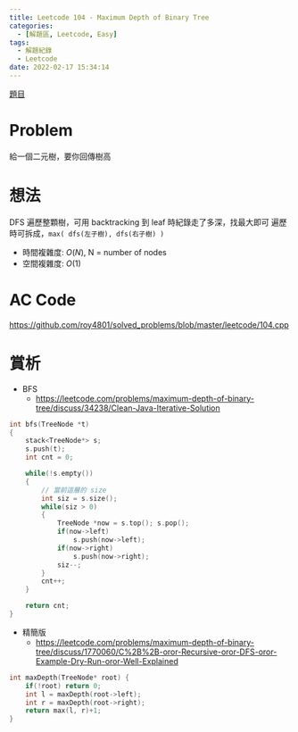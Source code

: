 ```yaml
---
title: Leetcode 104 - Maximum Depth of Binary Tree
categories:
  - [解題區, Leetcode, Easy]
tags:
  - 解題紀錄
  - Leetcode
date: 2022-02-17 15:34:14
---
```


[題目](https://leetcode.com/problems/maximum-depth-of-binary-tree)

# Problem

給一個二元樹，要你回傳樹高

# 想法

DFS 遍歷整顆樹，可用 backtracking 到 leaf 時紀錄走了多深，找最大即可
遍歷時可拆成，`max( dfs(左子樹), dfs(右子樹) )`

- 時間複雜度: $O(N)$, N = number of nodes
- 空間複雜度: $O(1)$

# AC Code

<https://github.com/roy4801/solved_problems/blob/master/leetcode/104.cpp>

# 賞析

- BFS
    - https://leetcode.com/problems/maximum-depth-of-binary-tree/discuss/34238/Clean-Java-Iterative-Solution

```cpp
int bfs(TreeNode *t)
{
    stack<TreeNode*> s;
    s.push(t);
    int cnt = 0;

    while(!s.empty())
    {
        // 當前這層的 size
        int siz = s.size();
        while(siz > 0)
        {
            TreeNode *now = s.top(); s.pop();
            if(now->left)
                s.push(now->left);
            if(now->right)
                s.push(now->right);
            siz--;
        }
        cnt++;
    }

    return cnt;
}
```

- 精簡版
    - https://leetcode.com/problems/maximum-depth-of-binary-tree/discuss/1770060/C%2B%2B-oror-Recursive-oror-DFS-oror-Example-Dry-Run-oror-Well-Explained

```cpp
int maxDepth(TreeNode* root) {
    if(!root) return 0;
    int l = maxDepth(root->left);
    int r = maxDepth(root->right);
    return max(l, r)+1;
}
```
